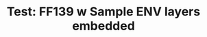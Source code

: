 ---
layout: manifest
title: 'Test: FF139 w Sample ENV layers embedded'
manifest_name: test-ff139-w-sample-env-layers-embedded

---